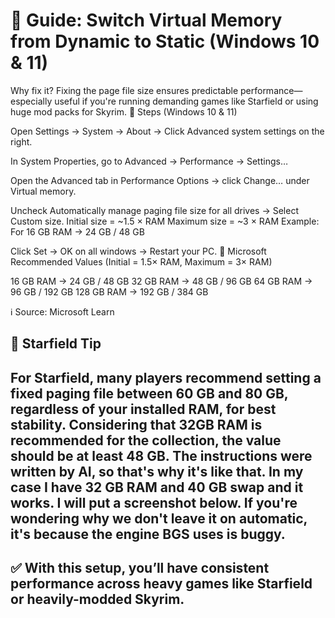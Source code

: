 # 📘 Guide: Switch Virtual Memory from Dynamic to Static (Windows 10 & 11)

Why fix it?
Fixing the page file size ensures predictable performance—especially useful if you're running demanding games like Starfield or using huge mod packs for Skyrim.
🔧 Steps (Windows 10 & 11)

Open Settings → System → About
→ Click Advanced system settings on the right.

In System Properties, go to Advanced → Performance → Settings…

Open the Advanced tab in Performance Options → click Change… under Virtual memory.

Uncheck Automatically manage paging file size for all drives → Select Custom size.
Initial size = ~1.5 × RAM
Maximum size = ~3 × RAM
Example: For 16 GB RAM → 24 GB / 48 GB

Click Set → OK on all windows → Restart your PC.
📏 Microsoft Recommended Values
(Initial = 1.5× RAM, Maximum = 3× RAM)

16 GB RAM → 24 GB / 48 GB
32 GB RAM → 48 GB / 96 GB
64 GB RAM → 96 GB / 192 GB
128 GB RAM → 192 GB / 384 GB

ℹ️ Source: Microsoft Learn

## 🚀 Starfield Tip
For Starfield, many players recommend setting a fixed paging file between 60 GB and 80 GB, regardless of your installed RAM, for best stability. Considering that 32GB RAM is recommended for the collection, the value should be at least 48 GB. The instructions were written by AI, so that's why it's like that.
In my case I have 32 GB RAM and 40 GB swap and it works. I will put a screenshot below. If you're wondering why we don't leave it on automatic, it's because the engine BGS uses is buggy.
---

## ✅ With this setup, you’ll have consistent performance across heavy games like Starfield or heavily-modded Skyrim.

